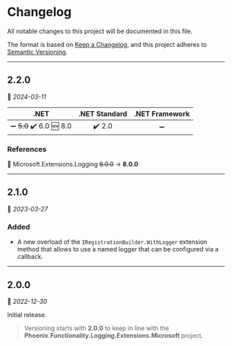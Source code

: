 # Changelog

All notable changes to this project will be documented in this file.

The format is based on [Keep a Changelog](https://keepachangelog.com/en/1.0.0/), and this project adheres to [Semantic Versioning](https://semver.org/spec/v2.0.0.html).
___

## 2.2.0

:calendar: _2024-03-11_

| .NET | .NET Standard | .NET Framework |
| :-: | :-: | :-: |
| :heavy_minus_sign: ~~5.0~~ :heavy_check_mark: 6.0 :new: 8.0 | :heavy_check_mark: 2.0 | :heavy_minus_sign: |

### References

:large_blue_circle: Microsoft.Extensions.Logging ~~6.0.0~~ → **8.0.0**
___

## 2.1.0

:calendar: _2023-03-27_

### Added

- A new overload of the `IRegistrationBuilder.WithLogger` extension method that allows to use a named logger that can be configured via a callback.
___

## 2.0.0

:calendar: _2022-12-30_

Initial release.

>   Versioning starts with **2.0.0** to keep in line with the **Phoenix.Functionality.Logging.Extensions.Microsoft** project.